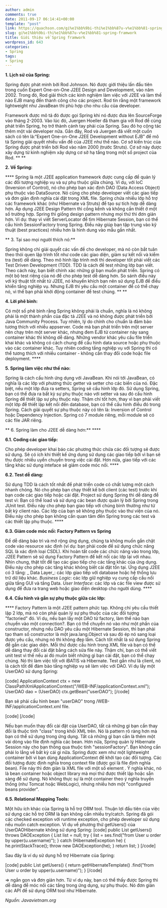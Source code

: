 ```yaml
---
author: admin
comments: true
date: 2011-09-17 06:14:41+00:00
template: "post"
link: https://quachson.com/gi%e1%bb%9bi-thi%e1%bb%87u-v%e1%bb%81-spring-framwork/
slug: gi%e1%bb%9bi-thi%e1%bb%87u-v%e1%bb%81-spring-framwork
title: Giới thiệu về Spring framwork
wordpress_id: 643
categories:
- Spring
tags:
- Spring
---
```


**1. Lịch sử của Spring:**

Spring được phát minh bởi Rod Johnson. Nó được giới thiệu lần đầu tiên trong cuốn Expert One-on-One J2EE Design and Development, vào năm 2002. Trong đó, Rod giải thích các kinh nghiệm làm việc với J2EE và làm thế nào EJB mang đến thành công cho các project. Rod tin rằng một framework lightweight như JavaBean thì phù hợp cho nhu cầu của developer.

Framework được mô tả đó được gọi Spring khi nó được đưa lên SourceForge vào tháng 2-2003. Vào lúc đó, Juergen Hoeller đã tham gia với Rod để cùng phát triển Spring, họ trở thành cánh tay phải của Spring. Sau đó họ cộng tác thêm một vài developer nữa. Gần đây, Rod và Juergen đã viết một cuốn sách có tên là:“Expert One-on-One J2EE Development without EJB” để mô tả Spring giải quyết nhiều vấn đề của J2EE như thế nào. Cơ sở kiến trúc của Spring được phát triển bởi Rod vào năm 2000 (trước Struts). Cơ sở này được xây dựng từ kinh nghiệm xây dựng cơ sở hạ tầng trong một số project của Rod. ** **

**2. Về Spring:**

**** Spring là một J2EE application framework được cung cấp để quản lý các đối tượng nghiệp vụ và sự phụ thuộc giữa chúng. Ví dụ, với IoC (Inversion of Control), nó cho phép bạn xác định DAO (Data Access Object) phụ thuộc vào DataSource. Nó cũng cho phép developer viết các giao tiếp và đơn giản định nghĩa cài đặt trong XML file. Spring chứa nhiều lớp hỗ trợ các framework khác (như Hibernate và Struts) để tạo sự tích hợp dễ dàng hơn. Áp dụng J2EE Design Pattern thì cồng kềnh và không cần thiết ở một số trường hợp. Spring thì giống design pattern nhưng mọi thứ thì đơn giản hơn. Ví dụ: thay vì viết ServerLocator để tìm Hibernate Session, bạn có thể cấu hình SessionFactory trong Spring. Điều này giúp bạn tập trung vào kỹ thuật (best practices) nhiều hơn là hình dung vào mẫu gần nhất.

** 3. Tại sao mọi người thích nó:**

Spring không chỉ giải quyết các vấn đề cho developer, mà nó còn bắt tuân theo thói quen lập trình tốt như code các giao diện, giảm sự kết nối và kiểm tra (test) dễ dàng. Theo mô hình lập trình mới thì developer tốt phải viết các Test Driven Development (TDD). TDD là cách để test những lớp bạn viết. Theo cách này, bạn biết chính xác những gì bạn muốn phát triển. Spring có một bộ test riêng của nó để cho phép test dễ dàng hơn. So sánh điều này với kỹ thuật tốt nhất từ J2EE, nó khuyến khích bạn nên sử dụng EJB để điều khiển tầng nghiệp vụ. Nhưng EJB thì yêu cầu một container để có thể chạy nó, vì thế bạn phải khởi động container để test chúng. ** **

**4. Lời phê bình:**

Có một số phê bình rằng Spring không phải là chuẩn, nghĩa là nó không phải là một thành phần của đặc tả J2EE và nó không được phát triển bởi Java Community Process. Tuy nhiên, lý do chính cho chuẩn là đảm bảo tương thích với nhiều appserver. Code mà bạn phát triển trên một server nên chạy trên một server khác, nhưng đem EJB từ container này sang container khác thì không dễ dàng. Những vendor khác yêu cầu file triển khai khác và không có cách chung để cấu hình data source hoặc phụ thuộc vào các container khác. Tuy nhiên coding tầng nghiệp vụ với Spring thì có thể tương thích với nhiều container - không cần thay đổi code hoặc file deployment. ****

**5. Spring làm việc như thế nào:**

Spring là cách cấu hình ứng dụng với JavaBean. Khi nói tới JavaBean, có nghĩa là các lớp với phương thức getter và setter cho các biến của nó. Đặc biệt, nếu một lớp đưa ra setters, Spring sẽ cấu hình lớp đó. Sử dụng Spring, bạn có thể đưa ra bất kỳ sự phụ thuộc nào với setter và sau đó cấu hình Spring để thiết lập sự phụ thuộc này. Thậm chí tốt hơn, thay vì bạn phải viết một lớp để thiết lập kết nối đến database, bạn có thể cấu hình điều đó trong Spring. Cách giải quyết sự phụ thuộc này có tên là: Inversion of Control hoặc Dependency Injection. Spring có 7 module riêng, mỗi module sẽ có các file JAR riêng.

** 6. Spring làm cho J2EE dễ dàng hơn:** ****

**6.1. Coding các giao tiếp:**

Cho phép developer khai báo các phương thức chứa các đối tượng sẽ được sử dụng. Sẽ có ích khi thiết kế ứng dụng sử dụng các giao tiếp bởi vì bạn sẽ thu được nhiều uyển chuyển trong việc cài đặt. Hơn nữa, giao tiếp với các tầng khác sử dụng inteface sẽ giảm code móc nối. ****

**6.2. Test dễ dàng:**

Sử dụng TDD là cách tốt nhất để phát triển code có chất lượng một cách nhanh chóng. Nó cho phép bạn chạy thiết kế bởi client (các test) trước khi bạn code các giao tiếp hoặc cài đặt. Project sử dụng Spring thì dễ dàng để test vì: Bạn có thể load và sử dụng các bean được quản lý bởi Spring trong JUnit test. Điều này cho phép bạn giao tiếp với chúng bình thường như từ bất kỳ client nào. Các lớp của bạn sẽ không phụ thuộc vào thư viện của nó. Điều này cho phép bạn không cần quan tâm đến Spring trong các test và các thiết lập phụ thuộc. ****

**6.3. Giảm code móc nối: Factory Pattern vs Spring**

Để dễ dàng bảo trì và mở rộng ứng dụng, chúng ta không muốn gắn chặt code vào resource xác định (ví dụ: bạn phải code để sử dụng chức năng SQL là xác định loại CSDL). Khi hoàn tất code các chức năng vào trong lớp, J2EE Pattern sẽ sử dụng Factory Pattern để kết nối các lớp lại với nhau. Nhìn chung, thật tốt để tạo các giao tiếp cho các tầng khác của ứng dụng. Điều này cho phép các tầng khác không biết cài đặt tồn tại. Ứng dụng J2EE có 3 tầng: _
Data Layer_: các lớp giao tiếp với database hoặc hệ thống lưu trữ dữ liệu khác.
_Business Logic_: các lớp giữ nghiệp vụ cung cấp cầu nối giữa tầng GUI và tầng Data.
_User Interface_: các lớp và các file view được sử dụng để đưa ra trang web hoặc giao diện desktop cho người dùng. ****

**6.4. Cấu hình và gắn sự phụ thuộc giữa các lớp:**

**** Factory Pattern là một J2EE pattern phức tạp. Không chỉ yêu cầu thiết lập 2 lớp, mà nó còn phải quản lý sự phụ thuộc của các đối tượng "factoried" đó. Ví dụ, nếu bạn lấy một DAO từ factory, làm thế nào bạn chuyển vào một connection?. Bạn có thể chuyển nó vào như một phần của constructor, nhưng nếu DAO yêu cầu một Hibernate Session, thì bạn phải tạo tham số constructor là một java.lang.Object và sau đó ép nó sang loại được yêu cầu, nhưng nó thì không đẹp lắm. Cách tốt nhất là sử dụng Spring để gắn các giao diện. Mỗi thứ được cấu hình trong XML file và bạn có thể dễ dàng thay đổi cài đặt bằng cách sửa file này. Thậm chí, bạn có thể viết unit test vì thế nếu ai đó muốn biết những gì bạn cài đặt, bạn có thể chạy chúng. Nó thì làm việc tốt với iBATIS và Hibernate. Test gần như là client, nó là cách tốt để đảm bảo tầng nghiệp vụ sẽ làm việc với DAO. Ví dụ lấy một UserDAO sử dụng Spring:

[code]
ApplicationContext ctx = new ClassPathXmlApplicationContext("/WEB-INF/applicationContext.xml");
UserDAO dao = (UserDAO) ctx.getBean("userDAO");
[/code]

Bạn sẽ phải cấu hình bean "userDAO" trong /WEB-INF/applicationContext.xml file.

[code]
<bean id="userDAO">
     <property name="sessionFactory">
          <ref local="sessionFactory"/>
     </property>
</bean>
[/code]

Nếu bạn muốn thay đổi cài đặt của UserDAO, tất cả những gì bạn cần thay đổi là thuộc tính "class" trong khối XML trên. Nó là pattern rõ ràng hơn mà bạn có thể sử dụng trong ứng dụng. Tất cả những gì bạn cần là thêm một vài dòng vào file định nghĩa các bean. Hơn nữa, Spring quản lý Hibernate Session này cho bạn thông qua thuộc tính "sessionFactory". Bạn không cần phải lo lắng về bất kỳ cái gì nữa. Spring được xem như một lightweight container bởi vì bạn dùng ApplicationContext để khởi tạo các đối tượng. Các đối tượng được định nghĩa trong context file (được gọi là file định nghĩa bean). File này thì đơn giản là XML file với một số element <bean>. Ý nghĩa khác, nó là bean container hoặc object library mà mọi thứ được thiết lập hoặc sẵn sàng để sử dụng. Nó không thực sự là một container theo ý nghĩa truyền thống (như Tomcat hoặc WebLogic), nhưng nhiều hơn một "configured beans provider".

**6.5. Relational Mapping Tools:**

Một hữu ích khác của Spring là hỗ trợ ORM tool. Thuận lợi đầu tiên của việc sử dụng các hỗ trợ ORM là bạn không cần nhiều try/catch. Spring đã gói các checked exception với runtime exception, cho phép developer sử dụng nếu muốn catch exception. Ví dụ về phương thứ getUsers() của UserDAOHibernate không sử dụng Spring:
[code]
public List getUsers() throws DAOException {
List list = null;
try {
list = ses.find("from User u order by upper(u.username)");
} catch (HibernateException he) {
he.printStackTrace();
throw new DAOException(he);
}
return list;
}
[/code]

Sau đây là ví dụ sử dụng hỗ trợ Hibernate của Spring:

[code]
public List getUsers() {
return getHibernateTemplate() .find("from User u order by upper(u.username)");
}
[/code]


=> ngắn gọn và đơn giản hơn. Từ ví dụ này, bạn có thể thấy được Spring thì dễ dàng để móc nối các tầng trong ứng dụng, sự phụ thuộc. Nó đơn giản các API để sử dụng ORM tool như Hibernate.

_Nguồn: Javavietnam.org_
